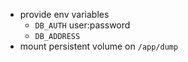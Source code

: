 - provide env variables
    - `DB_AUTH` user:password
    - `DB_ADDRESS`
- mount persistent volume on `/app/dump`